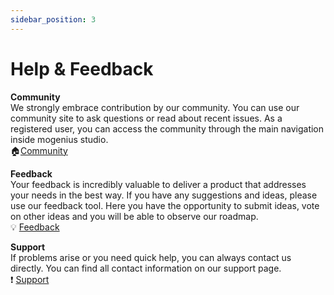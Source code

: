 ```yaml
---
sidebar_position: 3
---
```


# Help & Feedback

**Community**  
We strongly embrace contribution by our community. You can use our community site to ask questions or read about recent issues. As a registered user, you can access the community through the main navigation inside mogenius studio.  
🏠[Community](#)

**Feedback**  
Your feedback is incredibly valuable to deliver a product that addresses your needs in the best way. If you have any suggestions and ideas, please use our feedback tool. Here you have the opportunity to submit ideas, vote on other ideas and you will be able to observe our roadmap.  
💡 [Feedback](#)

**Support**  
If problems arise or you need quick help, you can always contact us directly. You can find all contact information on our support page.  
❗️ [Support](#)